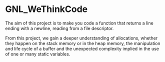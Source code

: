 # GNL_WeThinkCode
The aim of this project is to make you code a function that returns a line ending with a newline, reading from a file descriptor.

From this project, we gain a deeper understanding of allocations, whether they happen on the stack memory or in the heap memory, the manipulation and life cycle of a buffer and the unexpected complexity implied in the use of one or many static variables.

